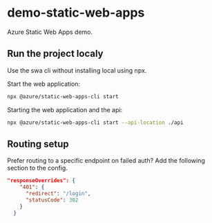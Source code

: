 # demo-static-web-apps

Azure Static Web Apps demo.

## Run the project localy

Use the swa cli without installing local using npx.

Start the web application:

```bash
npx @azure/static-web-apps-cli start
```

Starting the web application and the api:

```bash
npx @azure/static-web-apps-cli start --api-location ./api
```

## Routing setup

Prefer routing to a specific endpoint on failed auth?
Add the following section to the config.

```json
"responseOverrides": {
    "401": {
      "redirect": "/login",
      "statusCode": 302
    }
  }
```
